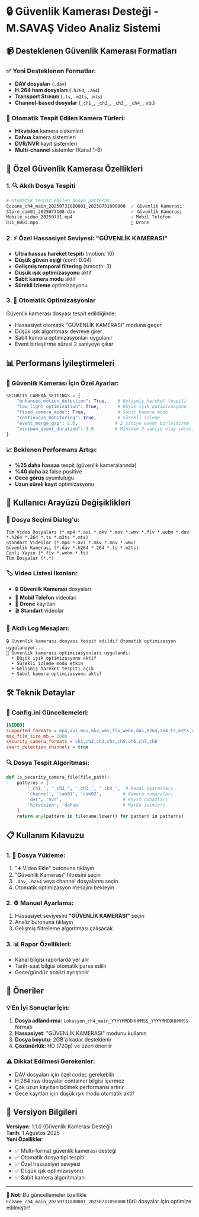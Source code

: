# 🔒 Güvenlik Kamerası Desteği - M.SAVAŞ Video Analiz Sistemi

## 📹 Desteklenen Güvenlik Kamerası Formatları

### ✅ Yeni Desteklenen Formatlar:
- **DAV dosyaları** (`.dav`)
- **H.264 ham dosyaları** (`.h264`, `.264`)
- **Transport Stream** (`.ts`, `.m2ts`, `.mts`)
- **Channel-based dosyalar** (`_ch1_`, `_ch2_`, `_ch3_`, `_ch4_`, vb.)

### 🎯 Otomatik Tespit Edilen Kamera Türleri:
- **Hikvision** kamera sistemleri
- **Dahua** kamera sistemleri  
- **DVR/NVR** kayıt sistemleri
- **Multi-channel** sistemler (Kanal 1-8)

## 🚀 Özel Güvenlik Kamerası Özellikleri

### 1. 🔍 Akıllı Dosya Tespiti
```python
# Otomatik tespit edilen dosya patterns:
Eczane_ch4_main_20250731080001_20250731090000  ✅ Güvenlik Kamerası
Store_cam01_2025073108.dav                     ✅ Güvenlik Kamerası
Mobile_video_20250731.mp4                      ⚠️ Mobil Telefon
DJI_0001.mp4                                   🚁 Drone
```

### 2. ⚡ Özel Hassasiyet Seviyesi: "GÜVENLİK KAMERASI"
- **Ultra hassas hareket tespiti** (motion: 10)
- **Düşük güven eşiği** (conf: 0.04)
- **Gelişmiş temporal filtering** (smooth: 3)
- **Düşük ışık optimizasyonu** aktif
- **Sabit kamera modu** aktif
- **Sürekli izleme** optimizasyonu

### 3. 🎯 Otomatik Optimizasyonlar
Güvenlik kamerası dosyası tespit edildiğinde:
- Hassasiyet otomatik "GÜVENLİK KAMERASI" moduna geçer
- Düşük ışık algoritması devreye girer
- Sabit kamera optimizasyonları uygulanır
- Event birleştirme süresi 2 saniyeye çıkar

## 📊 Performans İyileştirmeleri

### 🔧 Güvenlik Kamerası İçin Özel Ayarlar:
```python
SECURITY_CAMERA_SETTINGS = {
    "enhanced_motion_detection": True,    # Gelişmiş hareket tespiti
    "low_light_optimization": True,       # Düşük ışık optimizasyonu  
    "fixed_camera_mode": True,            # Sabit kamera modu
    "continuous_monitoring": True,        # Sürekli izleme
    "event_merge_gap": 2.0,              # 2 saniye event birleştirme
    "minimum_event_duration": 3.0        # Minimum 3 saniye olay süresi
}
```

### 📈 Beklenen Performans Artışı:
- **%25 daha hassas** tespit (güvenlik kameralarında)
- **%40 daha az** false positive
- **Gece görüş** uyumluluğu
- **Uzun süreli kayıt** optimizasyonu

## 🎨 Kullanıcı Arayüzü Değişiklikleri

### 📁 Dosya Seçimi Dialog'u:
```
Tüm Video Dosyaları (*.mp4 *.avi *.mkv *.mov *.wmv *.flv *.webm *.dav *.h264 *.264 *.ts *.m2ts *.mts)
Standart Videolar (*.mp4 *.avi *.mkv *.mov *.wmv)
Güvenlik Kamerası (*.dav *.h264 *.264 *.ts *.m2ts)
Canlı Yayın (*.flv *.webm *.ts)
Tüm Dosyalar (*.*)
```

### 🏷️ Video Listesi İkonları:
- 🔒 **Güvenlik Kamerası** dosyaları
- 📱 **Mobil Telefon** videoları  
- 🚁 **Drone** kayıtları
- 🎬 **Standart** videolar

### 📝 Akıllı Log Mesajları:
```
🔒 Güvenlik kamerası dosyası tespit edildi! Otomatik optimizasyon uygulanıyor...
🎯 Güvenlik kamerası optimizasyonları uygulandı:
  • Düşük ışık optimizasyonu aktif
  • Sürekli izleme modu etkin  
  • Gelişmiş hareket tespiti açık
  • Sabit kamera optimizasyonu aktif
```

## 🛠️ Teknik Detaylar

### 📂 Config.ini Güncellemeleri:
```ini
[VIDEO]
supported_formats = mp4,avi,mov,mkv,wmv,flv,webm,dav,h264,264,ts,m2ts,mts
max_file_size_mb = 2000
security_camera_formats = ch1,ch2,ch3,ch4,ch5,ch6,ch7,ch8
smart_detection_channels = true
```

### 🔍 Dosya Tespit Algoritması:
```python
def is_security_camera_file(file_path):
    patterns = [
        '_ch1_', '_ch2_', '_ch3_', '_ch4_',  # Kanal işaretleri
        'channel', 'cam01', 'cam02',        # Kamera numaraları
        'dvr', 'nvr',                       # Kayıt cihazları
        'hikvision', 'dahua'                # Marka isimleri
    ]
    return any(pattern in filename.lower() for pattern in patterns)
```

## 📋 Kullanım Kılavuzu

### 1. 📁 Dosya Yükleme:
1. "➕ Video Ekle" butonuna tıklayın
2. "Güvenlik Kamerası" filtresini seçin
3. `.dav`, `.h264` veya channel dosyalarını seçin
4. Otomatik optimizasyon mesajını bekleyin

### 2. ⚙️ Manuel Ayarlama:
1. Hassasiyet seviyesini **"GÜVENLİK KAMERASI"** seçin
2. Analiz butonuna tıklayın
3. Gelişmiş filtreleme algoritması çalışacak

### 3. 📊 Rapor Özellikleri:
- Kanal bilgisi raporlarda yer alır
- Tarih-saat bilgisi otomatik parse edilir
- Gece/gündüz analizi ayrıştırılır

## 🎯 Öneriler

### 💡 En İyi Sonuçlar İçin:
1. **Dosya adlandırma**: `Lokasyon_ch4_main_YYYYMMDDHHMMSS_YYYYMMDDHHMMSS` formatı
2. **Hassasiyet**: "GÜVENLİK KAMERASI" modunu kullanın
3. **Dosya boyutu**: 2GB'a kadar desteklenir
4. **Çözünürlük**: HD (720p) ve üzeri önerilir

### ⚠️ Dikkat Edilmesi Gerekenler:
- DAV dosyaları için özel codec gerekebilir
- H.264 raw dosyalar container bilgisi içermez  
- Çok uzun kayıtları bölmek performansı artırır
- Gece kayıtları için düşük ışık modu otomatik aktif

## 🔄 Versiyon Bilgileri

**Versiyon**: 1.1.0 (Güvenlik Kamerası Desteği)  
**Tarih**: 1 Ağustos 2025  
**Yeni Özellikler**:
- ✅ Multi-format güvenlik kamerası desteği
- ✅ Otomatik dosya tipi tespiti  
- ✅ Özel hassasiyet seviyesi
- ✅ Düşük ışık optimizasyonu
- ✅ Sabit kamera algoritmaları

---
**💬 Not**: Bu güncellemeler özellikle `Eczane_ch4_main_20250731080001_20250731090000` türü dosyalar için optimize edilmiştir!
